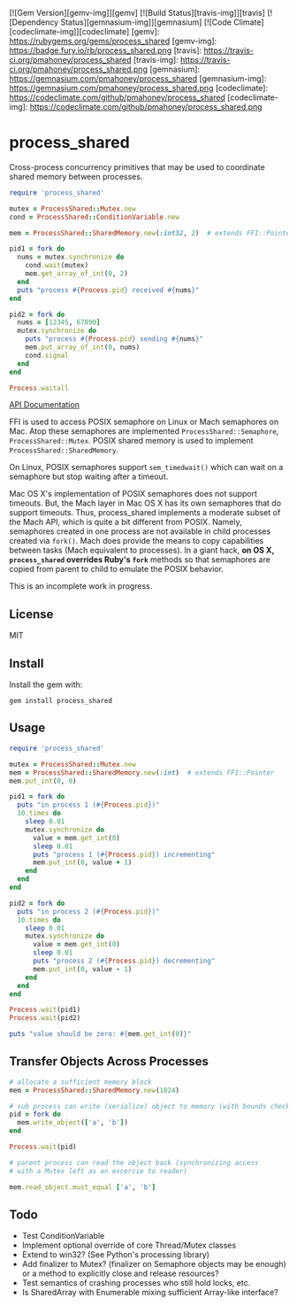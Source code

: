 [![Gem Version][gemv-img]][gemv]
[![Build Status][travis-img]][travis]
[![Dependency Status][gemnasium-img]][gemnasium]
[![Code Climate][codeclimate-img]][codeclimate]
[gemv]: https://rubygems.org/gems/process_shared
[gemv-img]: https://badge.fury.io/rb/process_shared.png
[travis]: https://travis-ci.org/pmahoney/process_shared
[travis-img]: https://travis-ci.org/pmahoney/process_shared.png
[gemnasium]: https://gemnasium.com/pmahoney/process_shared
[gemnasium-img]: https://gemnasium.com/pmahoney/process_shared.png
[codeclimate]: https://codeclimate.com/github/pmahoney/process_shared
[codeclimate-img]: https://codeclimate.com/github/pmahoney/process_shared.png

process_shared
==============

Cross-process concurrency primitives that may be used to coordinate
shared memory between processes.

```ruby
require 'process_shared'

mutex = ProcessShared::Mutex.new
cond = ProcessShared::ConditionVariable.new

mem = ProcessShared::SharedMemory.new(:int32, 2)  # extends FFI::Pointer

pid1 = fork do
  nums = mutex.synchronize do
    cond.wait(mutex)
    mem.get_array_of_int(0, 2)
  end
  puts "process #{Process.pid} received #{nums}"
end

pid2 = fork do
  nums = [12345, 67890]
  mutex.synchronize do
    puts "process #{Process.pid} sending #{nums}"
    mem.put_array_of_int(0, nums)
    cond.signal
  end
end

Process.waitall
```

[API Documentation](http://www.rubydoc.info/github/pmahoney/process_shared/master)

FFI is used to access POSIX semaphore on Linux or Mach semaphores on
Mac. Atop these semaphores are implemented `ProcessShared::Semaphore`,
`ProcessShared::Mutex`. POSIX shared memory is used to implement
`ProcessShared::SharedMemory`.

On Linux, POSIX semaphores support `sem_timedwait()` which can wait on
a semaphore but stop waiting after a timeout.

Mac OS X's implementation of POSIX semaphores does not support
timeouts. But, the Mach layer in Mac OS X has its own semaphores that
do support timeouts. Thus, process_shared implements a moderate subset
of the Mach API, which is quite a bit different from POSIX. Namely,
semaphores created in one process are not available in child processes
created via `fork()`. Mach does provide the means to copy capabilities
between tasks (Mach equivalent to processes). In a giant hack, **on OS
X, `process_shared` overrides Ruby's `fork`** methods so that
semaphores are copied from parent to child to emulate the POSIX
behavior.

This is an incomplete work in progress.

License
-------

MIT

Install
-------

Install the gem with:

    gem install process_shared

Usage
-----

```ruby
require 'process_shared'

mutex = ProcessShared::Mutex.new
mem = ProcessShared::SharedMemory.new(:int)  # extends FFI::Pointer
mem.put_int(0, 0)

pid1 = fork do
  puts "in process 1 (#{Process.pid})"
  10.times do
    sleep 0.01
    mutex.synchronize do
      value = mem.get_int(0)
      sleep 0.01
      puts "process 1 (#{Process.pid}) incrementing"
      mem.put_int(0, value + 1)
    end
  end
end

pid2 = fork do
  puts "in process 2 (#{Process.pid})"
  10.times do
    sleep 0.01
    mutex.synchronize do
      value = mem.get_int(0)
      sleep 0.01
      puts "process 2 (#{Process.pid}) decrementing"
      mem.put_int(0, value - 1)
    end
  end
end

Process.wait(pid1)
Process.wait(pid2)

puts "value should be zero: #{mem.get_int(0)}"
```

Transfer Objects Across Processes
---------------------------------

```ruby
# allocate a sufficient memory block
mem = ProcessShared::SharedMemory.new(1024)

# sub process can write (serialize) object to memory (with bounds checking)
pid = fork do
  mem.write_object(['a', 'b'])
end

Process.wait(pid)

# parent process can read the object back (synchronizing access
# with a Mutex left as an excercie to reader)

mem.read_object.must_equal ['a', 'b']
```

Todo
----

* Test ConditionVariable
* Implement optional override of core Thread/Mutex classes
* Extend to win32?  (See Python's processing library)
* Add finalizer to Mutex? (finalizer on Semaphore objects may be enough) or a method to
  explicitly close and release resources?
* Test semantics of crashing processes who still hold locks, etc.
* Is SharedArray with Enumerable mixing sufficient Array-like interface?
